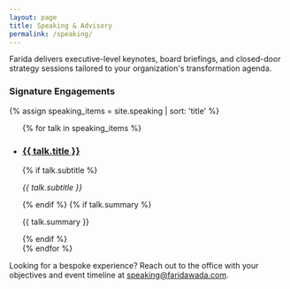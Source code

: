```yaml
---
layout: page
title: Speaking & Advisory
permalink: /speaking/
---
```


Farida delivers executive-level keynotes, board briefings, and closed-door
strategy sessions tailored to your organization's transformation agenda.

### Signature Engagements

{% assign speaking_items = site.speaking | sort: 'title' %}
<ul>
  {% for talk in speaking_items %}
    <li>
      <h3><a href="{{ talk.url }}">{{ talk.title }}</a></h3>
      {% if talk.subtitle %}<p><em>{{ talk.subtitle }}</em></p>{% endif %}
      {% if talk.summary %}<p>{{ talk.summary }}</p>{% endif %}
    </li>
  {% endfor %}
</ul>

Looking for a bespoke experience? Reach out to the office with your objectives
and event timeline at [speaking@faridawada.com](mailto:speaking@faridawada.com).
